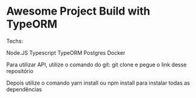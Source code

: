 # Awesome Project Build with TypeORM

Techs: 

Node.JS
Typescript
TypeORM
Postgres
Docker

Para utilizar API, utilize o comando do git: git clone e pegue o link desse repositório

Depois utilize o comando yarn install ou npm install para  instalar todas as dependências


